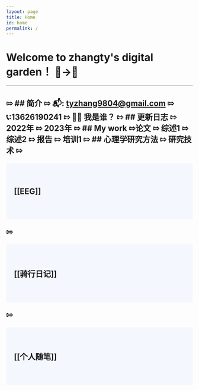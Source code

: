 ```yaml
---
layout: page
title: Home
id: home
permalink: /
---
```


# Welcome to zhangty's digital garden！ 🌱→🌴
-----
⇰ ## 简介
	⇰ 📬: tyzhang9804@gmail.com
	⇰ 📞:13626190241
	⇰ 🤷‍♂️ 我是谁？
⇰  ## 更新日志
	⇰ 2022年
	⇰ 2023年
⇰ ## My work
	⇰论文
		⇰ 综述1
		⇰综述2
	⇰ 报告
		⇰ 培训1
⇰ ## 心理学研究方法
	⇰ 研究技术
		⇰  <p style="padding: 3em 1em; background: #f5f7ff; border-radius: 4px;"><span style="font-weight: bold">[[EEG]]</span></p>
		⇰ <p style="padding: 3em 1em; background: #f5f7ff; border-radius: 4px;"><span style="font-weight: bold">[[骑行日记]]</span></p>
		⇰ <p style="padding: 3em 1em; background: #f5f7ff; border-radius: 4px;"><span style="font-weight: bold">[[个人随笔]]</span></p>
-------




<style>
  .wrapper {
    max-width: 46em;
  }
</style>
